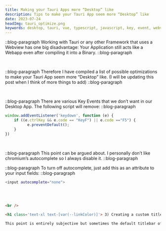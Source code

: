 ```yaml
---
title: Making your Tauri Apps more “Desktop” like
description: Tips to make your Tauri App seem more “Desktop” like
date: 2023-07-24
headImg: tauri_optimize.png
keywords: desktop, tauri, vue, typescript, javascript, key, event, webview, framework
---
```


::blog-paragraph
Working with Tauri or any other Framework that uses a Webview has one big disadvantage: Your Application still acts like a Webapp even after compiling it into a Binary.
::blog-paragraph

<br />

::blog-paragraph
Therefore I have compiled a list of possible optimizations to make your Tauri App seem more “Desktop” like. 
(I will be updating this post when I think of more things to add) 
::blog-paragraph

<br />

::blog-paragraph
There are various Key Events that we don’t want in our Desktop App. The following script will remove:
::blog-paragraph

```ts
window.addEventListener('keydown', function (e) {
    if ((e.ctrlKey && e.code == "KeyF") || e.code =="F5") { 
          e.preventDefault();
    }
})
```

<br />

::blog-paragraph
This point can be argued about. I personally don’t like chromium’s autocomplete so I always disable it.
::blog-paragraph

::blog-paragraph
To turn off autocomplete, just add this as an attribute to your input fields:
::blog-paragraph

```bash
<input autocomplete="none">
```

<br />

<br />

```markdown
<br />

<h1 class='text-xl text-[var(--linkColor)]'> 3) Creating a custom titlebar </h1>

This point is entirely subjective but sometimes the default titlebar of your operating system just does not look with your app's design. Tauri offers you the option to hide the default titlebar and create your own. I have created example components for both React and Vue that you can check out <a class="text-[var(--linkColor)]" target="_blank">here</a>.
```

<br />
